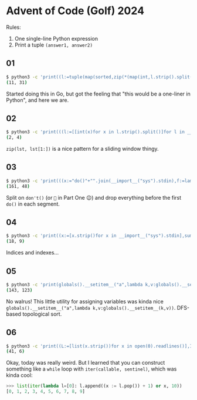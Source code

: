 # Advent of Code (Golf) 2024

Rules:

1. One single-line Python expression
2. Print a tuple `(answer1, answer2)`

## 01

```bash
$ python3 -c 'print((l:=tuple(map(sorted,zip(*(map(int,l.strip().split())for l in __import__("sys").stdin)))),sum(abs(a-b)for a,b in zip(*l)),sum(a*sum(1 for x in l[1] if x==a)for a in l[0]))[1:])' < example
(11, 31)
```

Started doing this in Go, but got the feeling that "this would be a one-liner in Python", and here we are.

## 02

```bash
$ python3 -c 'print(((l:=[[int(x)for x in l.strip().split()]for l in __import__("sys").stdin]),tuple(sum([any([all([1<=b-a<=3 for a,b in list(zip(l,l[1:]))])for l in r])for r in[[l[:i]+l[i+d:]for i,_ in enumerate(l)]for l in[list(reversed(x))if x[0]>x[-1] else x for x in l]]])for d in(0,1)))[1])' < example
(2, 4)
```

`zip(lst, lst[1:])` is a nice pattern for a sliding window thingy.

## 03

```bash
$ python3 -c 'print(((x:="do()"+"".join(__import__("sys").stdin),f:=lambda d:sum(int(x[0])*int(x[1])for x in[x.split(",")for x in"".join((x.split("do()",maxsplit=1)+[""])[1]for x in x.split(d)).split("mul(")for x in x.split(")")]if len(x)==2 and all(x.isnumeric()for x in x))),f("🐍"),f("don'\''t()"))[-2:])' < example
(161, 48)
```

Split on `don't()` (or `🐍` in Part One 😉) and drop everything before the first `do()` in each segment.

## 04

```bash
$ python3 -c 'print((x:=[x.strip()for x in __import__("sys").stdin],sum(x=="XMAS"for x in["".join(x[r+a*i][c+b*i]for i in range(4))for r,_ in enumerate(x)for c,_ in enumerate(x[0])for a,b in [(a,b)for a in(-1,0,1)for b in(-1,0,1)if a or b]if 0<=r+a*3<len(x)and 0<=c+b*3<len(x[0])]),len([x for x in [sum(x)for x in [["".join((x[r-a][c-b],x[r][c],x[r+a][c+b]))=="MAS"for a,b in[(a,b)for a in(-1,1)for b in(-1,1)]if 0<=r-a<len(x)and 0<=r+a<len(x)and 0<=c-b<len(x[0])and 0<=c+b<len(x[0])]for r,_ in enumerate(x)for c,_ in enumerate(x[0])]]if x==2]))[1:])' < example
(18, 9)
```

Indices and indexes...

## 05

```bash
$ python3 -c 'print(globals().__setitem__("a",lambda k,v:globals().__setitem__(k,v))or a("l",[l.strip()for l in __import__("sys").stdin])or a("r",[r.split("|")for r in l[:l.index("")]])or a("p",[u.split(",")for u in l[l.index("")+1:]])or a("d",lambda g,u:u in V or V.add(u)or([d(g,v)for v in g.get(u,[])]or 1)and O.append(u))or a("t",lambda g:a("V",set())or a("O",[])or ([d(g,n)for n in g]or 1)and O[::-1])or a("G",{k:[v for u,v in r if u==k]for k,_ in r})or a("c",lambda G,O:a("P",{n:i for i,n in enumerate(O)})or all(u not in P or v not in P or P[u]<P[v]for u in G for v in G[u]))or(sum(int(u[len(u)//2])for u in p if c(G,u)),sum(int(t({k:[x for x in v if x in u]for k,v in G.items()if k in u})[len(u)//2])for u in p if not c(G,u))))' < example
(143, 123)
```

No walrus! This little utility for assigning variables was kinda nice `globals().__setitem__("a",lambda k,v:globals().__setitem__(k,v))`. DFS-based topological sort.

## 06

```bash
$ python3 -c 'print((L:=[list(x.strip())for x in open(0).readlines()],I:=next((i,j)for i,r in enumerate(L) for j,v in enumerate(r)if v=="^"),F:=lambda o=0:(l:=[r[:]for r in L],o and(l[o[0]].__setitem__(o[1],"#")),l[I[0]].__setitem__(I[1],"X"),D:=iter(lambda x=[(0,-1),(-1,0),(0,1),(1,0)]:x.append(x.pop(0))or x[0],1),d:=next(D),S:=set(),s:=[I[0],I[1],d[0],d[1]],f:=lambda:((n:=[s[0],s[1],s[2],s[3]],s.clear(),s.extend(n),t:=tuple(s),a:=t in S,S.add(t)if not a else a,b:=l[s[0]+s[2]][s[1]+s[3]]=="#",(d:=next(D),s.__setitem__(2,d[0]),s.__setitem__(3,d[1]))if not a and b else a,(s.__setitem__(0,s[0]+s[2]),s.__setitem__(1,s[1]+s[3]),l[s[0]].__setitem__(s[1],"X"))if not a and not b else a)and a),(R:=[False],list(iter(lambda x=[False]:(x.pop()or x.append((not(0<s[0]<len(l)-1 and 0<s[1]<len(l[0])-1)and(R.pop()or R.append(sum(v=="X"for r in l for v in r))or False))or(bool(R[0])or R.pop()or R.append(f())or bool(R[0])))or x[0]),True))))and(R[0],l),a:=F(),b:=sum(x for x,_ in[F((i,j))for i,r in enumerate(a[1])for j,v in enumerate(r)if v=="X"and(i,j)!=I]if isinstance(x,bool)),a[0],b)[-2:])' < example
(41, 6)
```

Okay, today was really weird. But I learned that you can construct something like a `while` loop with `iter(callable, sentinel)`, which was kinda cool:

```python
>>> list(iter(lambda l=[0]: l.append((x := l.pop()) + 1) or x, 10))
[0, 1, 2, 3, 4, 5, 6, 7, 8, 9]
```
